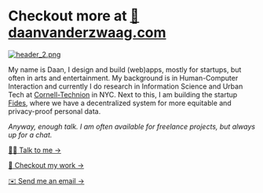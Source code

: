# Checkout more at [🔗 daanvanderzwaag.com](https://daanvanderzwaag.com)

[![header_2.png](Checkout%20m%20ff871/header_2.png)](https://daanvanderzwaag.com)

My name is Daan, I design and build (web)apps, mostly for startups, but often in arts and entertainment. My background is in Human-Computer Interaction and currently I do research in Information Science and Urban Tech at [Cornell-Technion](https://www.tech.cornell.edu/jacobs-technion-cornell-institute/) in NYC. Next to this, I am building the startup [Fides](https://fides.systems), where we have a decentralized system for more equitable and privacy-proof personal data. 

*Anyway, enough talk. I am often available for freelance projects, but always up for a chat.* 

[🧑‍💻 Talk to me →](https://cal.com/daan/work-with-me) 

[🔗 Checkout my work →](https://daanvanderzwaag.com) 

[✉️ Send me an email →](mailto:daan@devign.it)